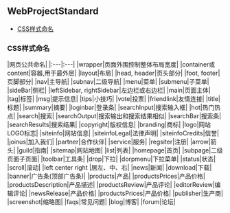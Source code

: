 ## WebProjectStandard

- [CSS样式命名](#CSS样式命名)

### CSS样式命名

|网页公共命名|
|:---|:---|
|wrapper|页面外围控制整体布局宽度|
|container或content|容器,用于最外层|
|layout|布局|
|head, header|页头部分|
|foot, footer|页脚部分|
|nav|主导航|
|subnav|二级导航|
|menu|菜单|
|submenu|子菜单|
|sideBar|侧栏|
|leftSidebar, rightSidebar|左边栏或右边栏|
|main|页面主体|
|tag|标签|
|msg|提示信息|
|tips|小技巧|
|vote|投票|
|friendlink|友情连接|
|title|标题|
|summary|摘要|
|loginbar|登录条|
|searchInput|搜索输入框|
|hot|热门热点|
|search|搜索|
|searchOutput|搜索输出和搜索结果相似|
|searchBar|搜索条|
|searchResults|搜索结果|
|copyright|版权信息|
|branding|商标|
|logo|网站LOGO标志|
|siteinfo|网站信息|
|siteinfoLegal|法律声明|
|siteinfoCredits|信誉|
|joinus|加入我们|
|partner|合作伙伴|
|service|服务|
|regsiter|注册|
|arrow|箭头|
|guild|指南|
|sitemap|网站地图|
|list|列表|
|homepage|首页|
|subpage|二级页面子页面|
|toolbar|工具条|
|drop|下拉|
|dorpmenu|下拉菜单|
|status|状态|
|scroll|滚动|
|left center right |居左、中、右|
|news|新闻|
|download|下载|
|banner|广告条(顶部广告条)|
|products|产品|
|productsPrices|产品价格|
|productsDescription|产品描述|
|productsReview|产品评论|
|editorReview|编辑评论|
|newsRelease|产品价格|
|productsPrices|产品价格|
|publisher|生产商|
|screenshot|缩略图|
|faqs|常见问题|
|blog|博客|
|forum|论坛|


